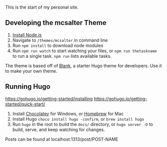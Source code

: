 This is the start of my personal site.

## Developing the mcsalter Theme

1. [Install Node.js](https://nodejs.org/en/)
2. Navigate to `/themes/mcsalter` in command line
3. Run `npm install` to download node modules
4. Run `npm run watch` to start watching your files, or `npm run thetaskname` to run a single task. `npm run` lists available tasks.

The theme is based off of [Blank](http://themes.gohugo.io/theme/blank/), a starter Hugo theme for developers. Use it to make your own theme.

## Running Hugo 

https://gohugo.io/getting-started/installing 
https://gohugo.io/getting-started/quick-start/

1. Install [Chocolatey](https://chocolatey.org/install) for Windows, or [Homebrew](https://brew.sh/) for Mac
2. Install Hugo `choco install hugo -confirm`, or `brew install hugo`
3. Run `hugo` in the root to build the `docs/` directory, or `hugo server -D` to build, serve, and keep watching for changes.

Posts can be found at localhost:1313/post/POST-NAME